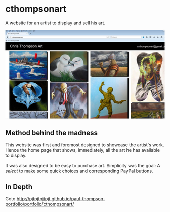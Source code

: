 # cthompsonart
A website for an artist to display and sell his art.

![alt text](https://github.com/pjtpjtpjtpjt/cthompsonart/blob/master/app/assets/images/cthompsonart-thumb.jpg "cthompsonart main view")

## Method behind the madness
This website was first and foremost designed to showcase the artist's work. Hence the home page that shows, immediately, all the art he has available to display. 

It was also designed to be easy to purchase art. Simplicity was the goal: A *select* to make some quick choices and corresponding PayPal buttons.

## In Depth
Goto http://pjtpjtpjtpjt.github.io/paul-thompson-portfolio/portfolio/cthompsonart/

